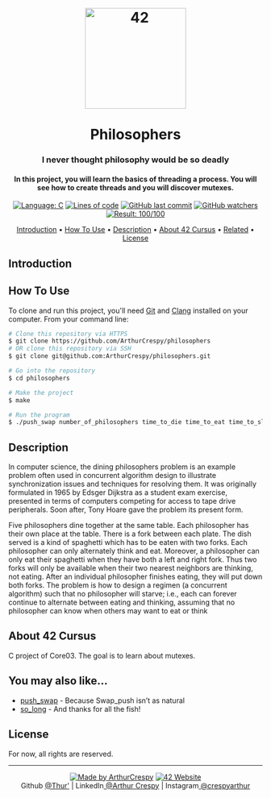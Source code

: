 <h1 align="center">
  <br>
  <a href="http://www.github.com/ArthurCrespy"><img src="https://42.fr/wp-content/uploads/2021/05/42-Final-sigle-seul.svg" alt="42" width="200"></a>
  <br><br>
  Philosophers
  <br>
</h1>

<h3 align="center">I never thought philosophy would be so deadly</h3>

<h4 align="center">In this project, you will learn the basics of threading a process.
You will see how to create threads and you will discover mutexes.</a></h4>

<p align="center">
    <a href="https://github.com/ArthurCrespy/philosophers/search?l=c"> <img alt="Language: C" src="https://img.shields.io/badge/language-C-orange"></a>
    <a href="https://github.com/ArthurCrespy/philosophers"> <img alt="Lines of code" src="https://img.shields.io/tokei/lines/github/ArthurCrespy/philosophers"></a>
    <a href="https://github.com/ArthurCrespy/philosophers/commits"> <img alt="GitHub last commit" src="https://img.shields.io/github/last-commit/ArthurCrespy/philosophers?color=yellow"></a>
    <a href="https://github.com/ArthurCrespy/philosophers/watchers"> <img alt="GitHub watchers" src="https://img.shields.io/github/watchers/ArthurCrespy/philosophers?color=ff69b4""></a>
    <a href="https://projects.intra.42.fr/42cursus-philosophers/acrespy"> <img alt="Result: 100/100" src="https://img.shields.io/badge/result-100/100-brightgreen"></a>

</p>

<p align="center">
  <a href="#introduction">Introduction</a> •
  <a href="#how-to-use">How To Use</a> •
  <a href="#description">Description</a> •
  <a href="#about-42-cursus">About 42 Cursus</a> •
  <a href="#you-may-also-like">Related</a> •
  <a href="#license">License</a>
</p>

## Introduction


## How To Use

To clone and run this project, you'll need [Git](https://git-scm.com) and [Clang](https://clang.llvm.org/) installed on your computer. From your command line:

```bash
# Clone this repository via HTTPS
$ git clone https://github.com/ArthurCrespy/philosophers
# OR clone this repository via SSH
$ git clone git@github.com:ArthurCrespy/philosophers.git

# Go into the repository
$ cd philosophers

# Make the project
$ make

# Run the program
$ ./push_swap number_of_philosophers time_to_die time_to_eat time_to_sleep [number_of_times_each_philosopher_must_eat]
```

## Description

In computer science, the dining philosophers problem is an example problem often used in concurrent algorithm design to illustrate synchronization issues and techniques for resolving them.
It was originally formulated in 1965 by Edsger Dijkstra as a student exam exercise, presented in terms of computers competing for access to tape drive peripherals. Soon after, Tony Hoare gave the problem its present form.

Five philosophers dine together at the same table. Each philosopher has their own place at the table. There is a fork between each plate. The dish served is a kind of spaghetti which has to be eaten with two forks. Each philosopher can only alternately think and eat. Moreover, a philosopher can only eat their spaghetti when they have both a left and right fork. Thus two forks will only be available when their two nearest neighbors are thinking, not eating. After an individual philosopher finishes eating, they will put down both forks. The problem is how to design a regimen (a concurrent algorithm) such that no philosopher will starve; i.e., each can forever continue to alternate between eating and thinking, assuming that no philosopher can know when others may want to eat or think 

## About 42 Cursus

C project of Core03. The goal is to learn about mutexes.

## You may also like...

- [push_swap](https://github.com/ArthurCrespy/push_swap) - Because Swap_push isn’t as natural
- [so_long](https://github.com/ArthurCrespy/so_long) - And thanks for all the fish!

## License

For now, all rights are reserved.

---
<p align="center">
    <a href="https://github.com/ArthurCrespy"> <img alt="Made by ArthurCrespy" src="https://img.shields.io/badge/made%20by-ArthurCrespy-blue"></a>
    <a href="https://42.fr"><img alt="42 Website" src="https://img.shields.io/badge/website-42.fr-blue"></a>
    <br>
    Github <a href="https://github.com/ArthurCrespy" target="_blank">@Thur'</a> |
    LinkedIn<a href="https://fr.linkedin.com/in/crespyarthur" target="_blank"> @Arthur Crespy</a> |
    Instagram<a href="https://instagram.com/arthurcrespy" target="_blank"> @crespyarthur</a> 
</p>
